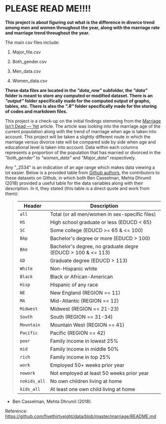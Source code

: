 # PLEASE READ ME!!!!

__This project is about figuring out what is the difference in divorce trend among men and women throughout the year, along with the marriage rate and marriage trend throughout the year.__

The main csv files include:
 1. Major_file.csv

 2. Both_gender.csv

 3. Men_data.csv

 4. Women_data.csv
 
  __These data files are located in the *"data_raw"* subfolder, the _"data"_ folder is meant to store any computed or modified dataset. There is an *"output"* folder specifically made for the computed output of graphs, tables, etc.
 There is also the *".R"* folder specifically made for the storing of codes and markdown files.__

  This project is a check-up on the initial findings stemming from the [Marriage Isn’t Dead — Yet](http://fivethirtyeight.com/features/marriage-isnt-dead-yet/) article. The article was looking into the marriage age of the current population along with the trend of marriage when age is taken into account. This project will be taken a slightly different route in which the marriage versus divorce rate will be compared side by side when age and educational level is taken into account. Data within each columns represents a proportion of the population that has married or divorced in the *"both_gender"* to *"women_data"* and *"Major_data"* respectively. 

  Any "_2534" is an indication of an age range which makes data viewing a lot easier. Below is a provided table from [Github authors](https://github.com/fivethirtyeight/data/blob/master/marriage/README.md), the contributors to these datasets on Github, in which both Ben Casselman, Mehta Dhrumil (2018) provided a useful table for the data variables along with their description. In it, they stated (this table is a direct quote and work from them):

> Header | Description
> ---|---------
> `all` | Total (or all men/women in sex-specific files)
> `HS` | High school graduate or less (EDUCD < 65)
> `SC` | Some college (EDUCD >= 65 & <= 100)
> `BAp` | Bachelor's degree or more (EDUCD > 100)
> `BAo` | Bachelor's degree, no graduate degre (EDUCD > 100 & <= 113)
> `GD` | Graduate degree (EDUCD > 113)
> `White` | Non-Hispanic white
> `Black` | Black or African-American
> `Hisp` | Hispanic of any race
> `NE` | New England (REGION == 11)
> `MA` | Mid-Atlantic (REGION == 12)
> `Midwest` | Midwest (REGION == 21-23)
> `South` | South (REGION == 31-34)
> `Mountain` | Mountain West (REGION == 41)
> `Pacific` | Pacific (REGION == 42)
> `poor` | Family income in lowest 25%
> `mid` | Family income in middle 50%
> `rich` | Family income in top 25%
> `work` | Employed 50+ weeks prior year
> `nowork` | Not employed at least 50 weeks prior year
> `nokids_all` | No own children living at home
> `kids_all` | At least one own child living at home

- Ben Casselman, Mehta Dhrumil (2018).

Reference:
https://github.com/fivethirtyeight/data/blob/master/marriage/README.md

